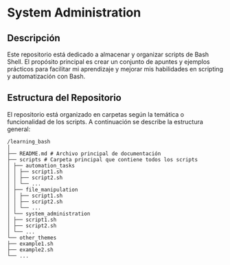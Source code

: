 # System Administration

## Descripción
Este repositorio está dedicado a almacenar y organizar scripts de Bash Shell. El propósito principal es crear un conjunto de apuntes y ejemplos prácticos para facilitar mi aprendizaje y mejorar mis habilidades en scripting y automatización con Bash.

## Estructura del Repositorio
El repositorio está organizado en carpetas según la temática o funcionalidad de los scripts. A continuación se describe la estructura general:
```
/learning_bash
│
├── README.md # Archivo principal de documentación
├── scripts # Carpeta principal que contiene todos los scripts
│ ├── automation_tasks
│ │ ├── script1.sh
│ │ ├── script2.sh
│ │ └── ...
│ ├── file_manipulation
│ │ ├── script1.sh
│ │ ├── script2.sh
│ │ └── ...
│ └── system_administration
│ ├── script1.sh
│ ├── script2.sh
│ └── ...
└── other_themes
├── example1.sh
├── example2.sh
└── ...
```